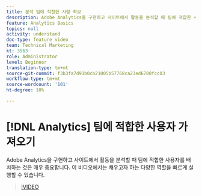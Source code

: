 ```yaml
---
title: 분석 팀에 적합한 사람 확보
description: Adobe Analytics을 구현하고 사이트에서 활동을 분석할 때 팀에 적합한 사용자를 배치하는 것은 매우 중요합니다. 이 비디오에서는 채우고자 하는 다양한 역할을 빠르게 실행할 수 있습니다.
feature: Analytics Basics
topics: null
activity: understand
doc-type: feature video
team: Technical Marketing
kt: 3563
role: Administrator
level: Beginner
translation-type: tm+mt
source-git-commit: f3b3fa7d91b0cb21005b57768ca23ed6700fcc03
workflow-type: tm+mt
source-wordcount: '101'
ht-degree: 10%

---
```



# [!DNL Analytics] 팀에 적합한 사용자 가져오기

Adobe Analytics을 구현하고 사이트에서 활동을 분석할 때 팀에 적합한 사용자를 배치하는 것은 매우 중요합니다. 이 비디오에서는 채우고자 하는 다양한 역할을 빠르게 실행할 수 있습니다.

>[!VIDEO](https://video.tv.adobe.com/v/28756/?quality=12)
